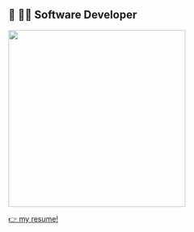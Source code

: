 <h2> 👋 👨‍💻 Software Developer </h2> 

<p>
  <a href="#"><img src="https://github-readme-stats.vercel.app/api/top-langs/?username=moluh&layout=compact&show_icons=true&theme=midnight-purple" width="350"></a>
</p> 

<p>
  <a href="https://morettilucas.com.ar" target="_blank"> 👉 my resume! </a>
</p>
